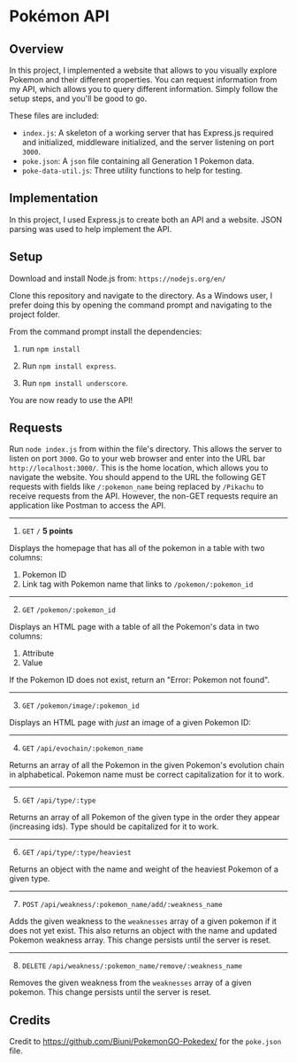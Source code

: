 # Pokémon API

## Overview

In this project, I implemented a website that allows to you visually explore Pokemon and their different properties. You can request information from my API, which allows you to query different information. Simply follow the setup steps, and you'll be good to go. 

These files are included:
- `index.js`: A skeleton of a working server that has Express.js required and initialized, middleware initialized, and the server listening on port `3000`.
- `poke.json`: A `json` file containing all Generation 1 Pokemon data.
- `poke-data-util.js`: Three utility functions to help for testing. 

## Implementation

In this project, I used Express.js to create both an API and a website. JSON parsing was used to help implement the API. 

## Setup 

Download and install Node.js from: `https://nodejs.org/en/`

Clone this repository and navigate to the directory. As a Windows user, I prefer doing this by opening the command prompt and navigating to the project folder.

From the command prompt install the dependencies:

1. run `npm install`

2. Run `npm install express`. 

3. Run `npm install underscore`.

You are now ready to use the API!

## Requests 

Run `node index.js` from within the file's directory. This allows the server to listen on port `3000`. Go to your web browser and enter into the URL bar `http://localhost:3000/`. This is the home location, which allows you to navigate the website. You should append to the URL the following GET requests with fields like `/:pokemon_name` being replaced by `/Pikachu` to receive requests from the API. However, the non-GET requests require an application like Postman to access the API.

---- 

1. `GET` `/` **5 points**

  Displays the homepage that has all of the pokemon in a table with two columns:

  1. Pokemon ID
  2. Link tag with Pokemon name that links to `/pokemon/:pokemon_id`

  ---- 

2. `GET` `/pokemon/:pokemon_id`

  Displays an HTML page with a table of all the Pokemon's data in two columns: 

  1. Attribute
  2. Value

  If the Pokemon ID does not exist, return an "Error: Pokemon not found". 

  ---- 

3. `GET` `/pokemon/image/:pokemon_id`

  Displays an HTML page with *just* an image of a given Pokemon ID: 

  ---- 

4. `GET` `/api/evochain/:pokemon_name` 

  Returns an array of all the Pokemon in the given Pokemon's evolution chain in alphabetical. Pokemon name must be correct capitalization for it to work.

  ---- 

5. `GET` `/api/type/:type` 

  Returns an array of all Pokemon of the given type in the order they appear (increasing ids). Type should be capitalized for it to work.

  ---- 

6. `GET` `/api/type/:type/heaviest` 

  Returns an object with the name and weight of the heaviest Pokemon of a given type. 

  ---- 

7. `POST` `/api/weakness/:pokemon_name/add/:weakness_name` 

  Adds the given weakness to the `weaknesses` array of a given pokemon if it does not yet exist. This also returns an object with the name and updated Pokemon weakness array. This change persists until the server is reset.

---- 

8. `DELETE` `/api/weakness/:pokemon_name/remove/:weakness_name` 

  Removes the given weakness from the `weaknesses` array of a given pokemon. This change persists until the server is reset.

## Credits

Credit to https://github.com/Biuni/PokemonGO-Pokedex/ for the `poke.json` file. 
